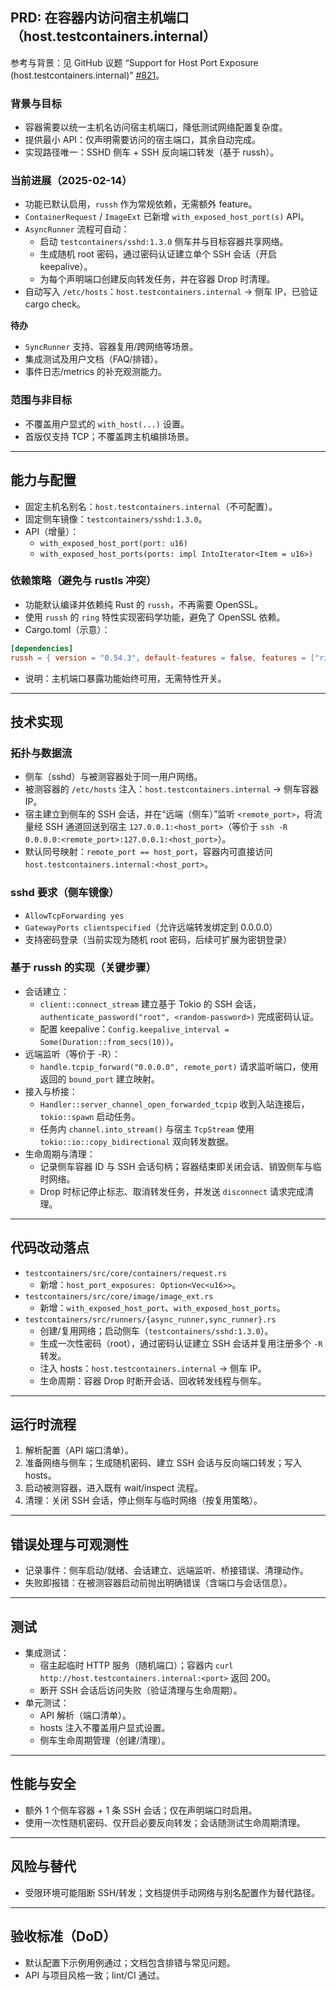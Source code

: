 ## PRD: 在容器内访问宿主机端口（host.testcontainers.internal）

参考与背景：见 GitHub 议题 “Support for Host Port Exposure (host.testcontainers.internal)” [#821](https://github.com/testcontainers/testcontainers-rs/issues/821)。

### 背景与目标

- 容器需要以统一主机名访问宿主机端口，降低测试网络配置复杂度。
- 提供最小 API：仅声明需要访问的宿主端口，其余自动完成。
- 实现路径唯一：SSHD 侧车 + SSH 反向端口转发（基于 russh）。

### 当前进展（2025-02-14）

- 功能已默认启用，`russh` 作为常规依赖，无需额外 feature。
- `ContainerRequest` / `ImageExt` 已新增 `with_exposed_host_port(s)` API。
- `AsyncRunner` 流程可自动：
  - 启动 `testcontainers/sshd:1.3.0` 侧车并与目标容器共享网络。
  - 生成随机 root 密码，通过密码认证建立单个 SSH 会话（开启 keepalive）。
  - 为每个声明端口创建反向转发任务，并在容器 Drop 时清理。
- 自动写入 `/etc/hosts`：`host.testcontainers.internal` → 侧车 IP，已验证 cargo check。

**待办**

- `SyncRunner` 支持、容器复用/跨网络等场景。
- 集成测试及用户文档（FAQ/排错）。
- 事件日志/metrics 的补充观测能力。

### 范围与非目标

- 不覆盖用户显式的 `with_host(...)` 设置。
- 首版仅支持 TCP；不覆盖跨主机编排场景。

---

## 能力与配置

- 固定主机名别名：`host.testcontainers.internal`（不可配置）。
- 固定侧车镜像：`testcontainers/sshd:1.3.0`。
- API（增量）：
  - `with_exposed_host_port(port: u16)`
  - `with_exposed_host_ports(ports: impl IntoIterator<Item = u16>)`

### 依赖策略（避免与 rustls 冲突）

- 功能默认编译并依赖纯 Rust 的 `russh`，不再需要 OpenSSL。
- 使用 `russh` 的 `ring` 特性实现密码学功能，避免了 OpenSSL 依赖。
- Cargo.toml（示意）：

```toml
[dependencies]
russh = { version = "0.54.3", default-features = false, features = ["ring", "rsa"] }
```

- 说明：主机端口暴露功能始终可用，无需特性开关。

---

## 技术实现

### 拓扑与数据流

- 侧车（sshd）与被测容器处于同一用户网络。
- 被测容器的 `/etc/hosts` 注入：`host.testcontainers.internal` → 侧车容器 IP。
- 宿主建立到侧车的 SSH 会话，并在“远端（侧车）”监听 `<remote_port>`，将流量经 SSH 通道回送到宿主 `127.0.0.1:<host_port>`（等价于 `ssh -R 0.0.0.0:<remote_port>:127.0.0.1:<host_port>`）。
- 默认同号映射：`remote_port == host_port`，容器内可直接访问 `host.testcontainers.internal:<host_port>`。

### sshd 要求（侧车镜像）

- `AllowTcpForwarding yes`
- `GatewayPorts clientspecified`（允许远端转发绑定到 0.0.0.0）
- 支持密码登录（当前实现为随机 root 密码，后续可扩展为密钥登录）

### 基于 russh 的实现（关键步骤）

- 会话建立：
  - `client::connect_stream` 建立基于 Tokio 的 SSH 会话，`authenticate_password("root", <random-password>)` 完成密码认证。
  - 配置 keepalive：`Config.keepalive_interval = Some(Duration::from_secs(10))`。
- 远端监听（等价于 -R）：
  - `handle.tcpip_forward("0.0.0.0", remote_port)` 请求监听端口，使用返回的 `bound_port` 建立映射。
- 接入与桥接：
  - `Handler::server_channel_open_forwarded_tcpip` 收到入站连接后，`tokio::spawn` 启动任务。
  - 任务内 `channel.into_stream()` 与宿主 `TcpStream` 使用 `tokio::io::copy_bidirectional` 双向转发数据。
- 生命周期与清理：
  - 记录侧车容器 ID 与 SSH 会话句柄；容器结束即关闭会话、销毁侧车与临时网络。
  - Drop 时标记停止标志、取消转发任务，并发送 `disconnect` 请求完成清理。

---

## 代码改动落点

- `testcontainers/src/core/containers/request.rs`
  - 新增：`host_port_exposures: Option<Vec<u16>>`。
- `testcontainers/src/core/image/image_ext.rs`
  - 新增：`with_exposed_host_port`、`with_exposed_host_ports`。
- `testcontainers/src/runners/{async_runner,sync_runner}.rs`
  - 创建/复用网络；启动侧车（`testcontainers/sshd:1.3.0`）。
  - 生成一次性密码（root），通过密码认证建立 SSH 会话并复用注册多个 `-R` 转发。
  - 注入 hosts：`host.testcontainers.internal` → 侧车 IP。
  - 生命周期：容器 Drop 时断开会话、回收转发线程与侧车。

---

## 运行时流程

1. 解析配置（API 端口清单）。
2. 准备网络与侧车；生成随机密码、建立 SSH 会话与反向端口转发；写入 hosts。
3. 启动被测容器，进入既有 wait/inspect 流程。
4. 清理：关闭 SSH 会话，停止侧车与临时网络（按复用策略）。

---

## 错误处理与可观测性

- 记录事件：侧车启动/就绪、会话建立、远端监听、桥接错误、清理动作。
- 失败即报错：在被测容器启动前抛出明确错误（含端口与会话信息）。

---

## 测试

- 集成测试：
  - 宿主起临时 HTTP 服务（随机端口）；容器内 `curl http://host.testcontainers.internal:<port>` 返回 200。
  - 断开 SSH 会话后访问失败（验证清理与生命周期）。
- 单元测试：
  - API 解析（端口清单）。
  - hosts 注入不覆盖用户显式设置。
  - 侧车生命周期管理（创建/清理）。

---

## 性能与安全

- 额外 1 个侧车容器 + 1 条 SSH 会话；仅在声明端口时启用。
- 使用一次性随机密码、仅开启必要反向转发；会话随测试生命周期清理。

---

## 风险与替代

- 受限环境可能阻断 SSH/转发；文档提供手动网络与别名配置作为替代路径。

---

## 验收标准（DoD）

- 默认配置下示例用例通过；文档包含排错与常见问题。
- API 与项目风格一致；lint/CI 通过。
